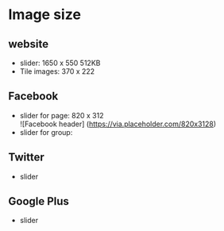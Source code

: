 # Image size 

## website

* slider:        1650 x 550    512KB
* Tile images:   370 x 222

## Facebook

* slider for page:        820 x 312  
![Facebook header]
(https://via.placeholder.com/820x3128)
* slider for group:          

## Twitter

* slider

## Google Plus

* slider
